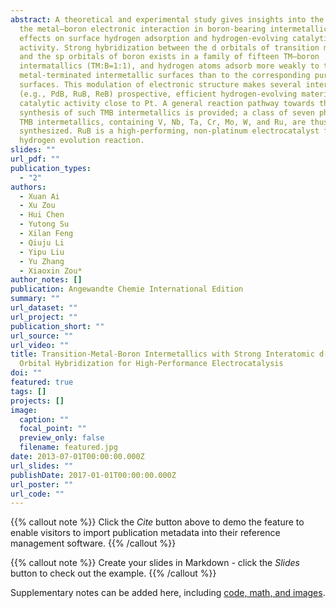 ```yaml
---
abstract: A theoretical and experimental study gives insights into the nature of
  the metal–boron electronic interaction in boron-bearing intermetallics and its
  effects on surface hydrogen adsorption and hydrogen-evolving catalytic
  activity. Strong hybridization between the d orbitals of transition metal (TM)
  and the sp orbitals of boron exists in a family of fifteen TM–boron
  intermatallics (TM:B=1:1), and hydrogen atoms adsorb more weakly to the
  metal-terminated intermetallic surfaces than to the corresponding pure metal
  surfaces. This modulation of electronic structure makes several intermetallics
  (e.g., PdB, RuB, ReB) prospective, efficient hydrogen-evolving materials with
  catalytic activity close to Pt. A general reaction pathway towards the
  synthesis of such TMB intermetallics is provided; a class of seven phase-pure
  TMB intermetallics, containing V, Nb, Ta, Cr, Mo, W, and Ru, are thus
  synthesized. RuB is a high-performing, non-platinum electrocatalyst for the
  hydrogen evolution reaction.
slides: ""
url_pdf: ""
publication_types:
  - "2"
authors:
  - Xuan Ai
  - Xu Zou
  - Hui Chen
  - Yutong Su
  - Xilan Feng
  - Qiuju Li
  - Yipu Liu
  - Yu Zhang
  - Xiaoxin Zou*
author_notes: []
publication: Angewandte Chemie International Edition
summary: ""
url_dataset: ""
url_project: ""
publication_short: ""
url_source: ""
url_video: ""
title: Transition-Metal-Boron Intermetallics with Strong Interatomic d-sp
  Orbital Hybridization for High-Performance Electrocatalysis
doi: ""
featured: true
tags: []
projects: []
image:
  caption: ""
  focal_point: ""
  preview_only: false
  filename: featured.jpg
date: 2013-07-01T00:00:00.000Z
url_slides: ""
publishDate: 2017-01-01T00:00:00.000Z
url_poster: ""
url_code: ""
---
```


{{% callout note %}}
Click the *Cite* button above to demo the feature to enable visitors to import publication metadata into their reference management software.
{{% /callout %}}

{{% callout note %}}
Create your slides in Markdown - click the *Slides* button to check out the example.
{{% /callout %}}

Supplementary notes can be added here, including [code, math, and images](https://wowchemy.com/docs/writing-markdown-latex/).
